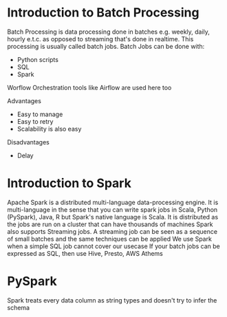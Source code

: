 # Introduction to Batch Processing
Batch Processing is data processing done in batches e.g. weekly, daily, hourly e.t.c. as opposed to streaming that's done in realtime. This processing is usually called batch jobs. Batch Jobs can be done with:
- Python scripts
- SQL
- Spark

Worflow Orchestration tools like Airflow are used here too

Advantages
- Easy to manage
- Easy to retry
- Scalability is also easy

Disadvantages
- Delay

# Introduction to Spark
Apache Spark is a distributed multi-language data-processing engine.
It is multi-language in the sense that you can write spark jobs in Scala, Python (PySpark), Java, R but Spark's native language is Scala.
It is distributed as the jobs are run on a cluster that can have thousands of machines
Spark also supports Streaming jobs. A streaming job can be seen as a sequence of small batches and the same techniques can be applied
We use Spark when a simple SQL job cannot cover our usecase
If your batch jobs can be expressed as SQL, then use Hive, Presto, AWS Athems

# PySpark
Spark treats every data column as string types and doesn't try to infer the schema